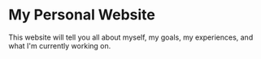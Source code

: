 # My Personal Website

This website will tell you all about myself, my goals, my experiences, and what I'm currently working on.

